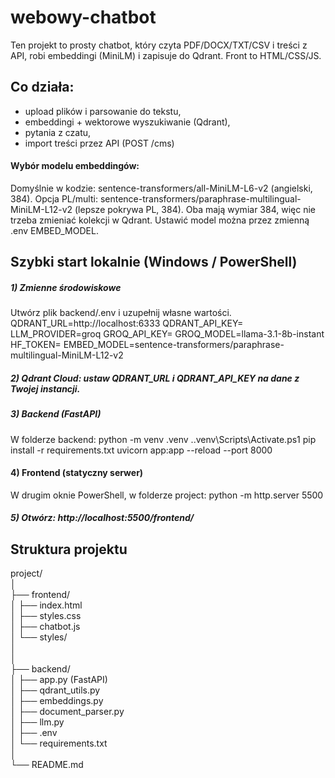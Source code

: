 # webowy-chatbot

Ten projekt to prosty chatbot, który czyta PDF/DOCX/TXT/CSV i treści z API, robi embeddingi (MiniLM) i zapisuje do Qdrant. Front to HTML/CSS/JS.

## Co działa:
- upload plików i parsowanie do tekstu,
- embeddingi + wektorowe wyszukiwanie (Qdrant),
- pytania z czatu,
- import treści przez API (POST /cms)

#### Wybór modelu embeddingów:
Domyślnie w kodzie: sentence-transformers/all-MiniLM-L6-v2 (angielski, 384).
Opcja PL/multi: sentence-transformers/paraphrase-multilingual-MiniLM-L12-v2 (lepsze pokrywa PL, 384).
Oba mają wymiar 384, więc nie trzeba zmieniać kolekcji w Qdrant.
Ustawić model można przez zmienną .env EMBED_MODEL.

## Szybki start lokalnie (Windows / PowerShell)
##### 1) Zmienne środowiskowe
Utwórz plik backend/.env i uzupełnij własne wartości.
QDRANT_URL=http://localhost:6333
QDRANT_API_KEY=
LLM_PROVIDER=groq
GROQ_API_KEY=
GROQ_MODEL=llama-3.1-8b-instant
HF_TOKEN=
EMBED_MODEL=sentence-transformers/paraphrase-multilingual-MiniLM-L12-v2
##### 2) Qdrant Cloud: ustaw QDRANT_URL i QDRANT_API_KEY na dane z Twojej instancji.
##### 3) Backend (FastAPI)
W folderze backend:
python -m venv .venv
.\.venv\Scripts\Activate.ps1
pip install -r requirements.txt
uvicorn app:app --reload --port 8000
#### 4) Frontend (statyczny serwer)
W drugim oknie PowerShell, w folderze project:
python -m http.server 5500
##### 5) Otwórz: http://localhost:5500/frontend/

## Struktura projektu
project/  
│  
├── frontend/  
│   ├── index.html  
│   ├── styles.css  
│   ├── chatbot.js  
│   └── styles/  
│  
│  
├── backend/  
│   ├── app.py (FastAPI)  
│   ├── qdrant_utils.py  
│   ├── embeddings.py  
│   ├── document_parser.py  
│   ├── llm.py  
│   ├── .env  
│   └── requirements.txt  
│  
└── README.md  
